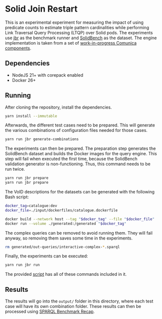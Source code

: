 # Solid Join Restart

This is an experimental experiment for measuring the impact of using predicate counts to estimate triple pattern cardinalities
while performing Link Traversal Query Processing (LTQP) over Solid pods.
The experiments use [jbr](https://github.com/rubensworks/jbr.js) as the benchmark runner
and [SolidBench](https://github.com/SolidBench/SolidBench.js) as the dataset.
The engine implementation is taken from a set of [work-in-progress Comunica components](https://github.com/surilindur/comunica-components).

## Dependencies

* NodeJS 21+ with corepack enabled
* Docker 26+

## Running

After cloning the repository, install the dependencies.

```bash
yarn install --immutable
```

Afterwards, the different test cases need to be prepared.
This will generate the various combinations of configuration files needed for those cases.

```bash
yarn run jbr generate-combinations
```

The experiments can then be prepared.
The preparation step generates the SolidBench dataset and builds the Docker images for the query engine.
This step will fail when executed the first time, because the SolidBench validation generator is non-functioning.
Thus, this command needs to be run twice.

```bash
yarn run jbr prepare
yarn run jbr prepare
```

The VoID descriptions for the datasets can be generated with the following Bash script:

```bash
docker_tag=catalogue:dev
docker_file=./input/dockerfiles/catalogue.dockerfile

docker build --network host --tag "$docker_tag" --file "$docker_file" .
docker run --volume ./generated:/generated "$docker_tag"
```

The complex queries can be removed to avoid running them.
They will fail anyway, so removing them saves some time in the experiments.

```bash
rm generated/out-queries/interactive-complex-*.sparql
```

Finally, the experiments can be executed:

```bash
yarn run jbr run
```

The provided [script](./experiment.sh) has all of these commands included in it.

## Results

The results will go into the `output/` folder in this directory,
where each test case will have its own combination folder.
These results can then be processed using [SPARQL Benchmark Recap](https://github.com/surilindur/sparql-benchmark-recap).
